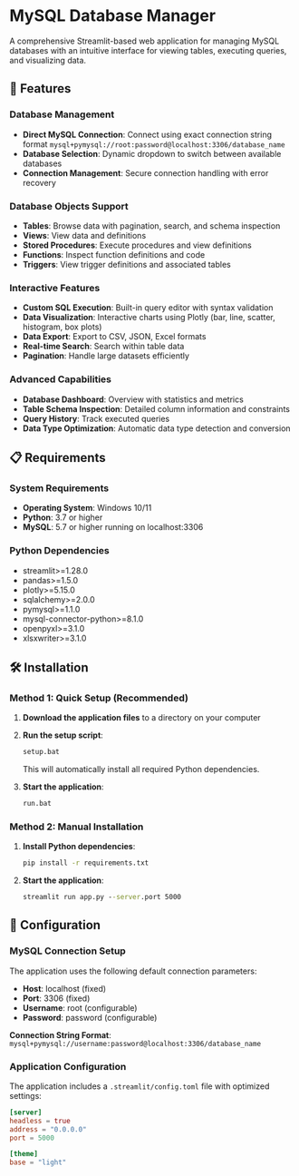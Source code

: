 # MySQL Database Manager

A comprehensive Streamlit-based web application for managing MySQL databases with an intuitive interface for viewing tables, executing queries, and visualizing data.

## 🚀 Features

### Database Management
- **Direct MySQL Connection**: Connect using exact connection string format `mysql+pymysql://root:password@localhost:3306/database_name`
- **Database Selection**: Dynamic dropdown to switch between available databases
- **Connection Management**: Secure connection handling with error recovery

### Database Objects Support
- **Tables**: Browse data with pagination, search, and schema inspection
- **Views**: View data and definitions
- **Stored Procedures**: Execute procedures and view definitions
- **Functions**: Inspect function definitions and code
- **Triggers**: View trigger definitions and associated tables

### Interactive Features
- **Custom SQL Execution**: Built-in query editor with syntax validation
- **Data Visualization**: Interactive charts using Plotly (bar, line, scatter, histogram, box plots)
- **Data Export**: Export to CSV, JSON, Excel formats
- **Real-time Search**: Search within table data
- **Pagination**: Handle large datasets efficiently

### Advanced Capabilities
- **Database Dashboard**: Overview with statistics and metrics
- **Table Schema Inspection**: Detailed column information and constraints
- **Query History**: Track executed queries
- **Data Type Optimization**: Automatic data type detection and conversion

## 📋 Requirements

### System Requirements
- **Operating System**: Windows 10/11
- **Python**: 3.7 or higher
- **MySQL**: 5.7 or higher running on localhost:3306

### Python Dependencies
- streamlit>=1.28.0
- pandas>=1.5.0
- plotly>=5.15.0
- sqlalchemy>=2.0.0
- pymysql>=1.1.0
- mysql-connector-python>=8.1.0
- openpyxl>=3.1.0
- xlsxwriter>=3.1.0

## 🛠️ Installation

### Method 1: Quick Setup (Recommended)

1. **Download the application files** to a directory on your computer

2. **Run the setup script**:
   ```cmd
   setup.bat
   ```
   This will automatically install all required Python dependencies.

3. **Start the application**:
   ```cmd
   run.bat
   ```

### Method 2: Manual Installation

1. **Install Python dependencies**:
   ```cmd
   pip install -r requirements.txt
   ```

2. **Start the application**:
   ```cmd
   streamlit run app.py --server.port 5000
   ```

## 🔧 Configuration

### MySQL Connection Setup

The application uses the following default connection parameters:
- **Host**: localhost (fixed)
- **Port**: 3306 (fixed)
- **Username**: root (configurable)
- **Password**: password (configurable)

**Connection String Format**: `mysql+pymysql://username:password@localhost:3306/database_name`

### Application Configuration

The application includes a `.streamlit/config.toml` file with optimized settings:
```toml
[server]
headless = true
address = "0.0.0.0"
port = 5000

[theme]
base = "light"
